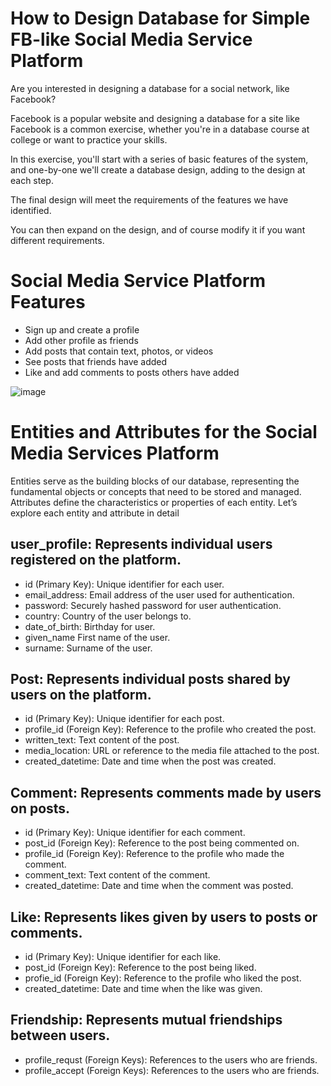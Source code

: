 # How to Design Database for Simple FB-like Social Media Service Platform
Are you interested in designing a database for a social network, like Facebook?

Facebook is a popular website and designing a database for a site like Facebook is a common exercise, 
whether you're in a database course at college or want to practice your skills.

In this exercise, you'll start with a series of basic features of the system, and one-by-one we'll create a 
database design, adding to the design at each step.

The final design will meet the requirements of the features we have identified.

You can then expand on the design, and of course modify it if you want different requirements.

# Social Media Service Platform Features

* Sign up and create a profile
* Add other profile as friends
* Add posts that contain text, photos, or videos
* See posts that friends have added
* Like and add comments to posts others have added

![image](https://github.com/alexntwu/mssql-sns/assets/1982325/734f5150-10a1-4474-aa57-4347799269d2)

# Entities and Attributes for the Social Media Services Platform
Entities serve as the building blocks of our database, representing the fundamental objects or concepts that need to be stored and managed. Attributes define the characteristics or properties of each entity. Let’s explore each entity and attribute in detail

## user_profile: Represents individual users registered on the platform.
* id (Primary Key): Unique identifier for each user.
* email_address: Email address of the user used for authentication.
* password: Securely hashed password for user authentication.
* country: Country of the user belongs to.
* date_of_birth: Birthday for user.
* given_name First name of the user.
* surname: Surname of the user.

## Post: Represents individual posts shared by users on the platform.
* id (Primary Key): Unique identifier for each post.
* profile_id (Foreign Key): Reference to the profile who created the post.
* written_text: Text content of the post.
* media_location: URL or reference to the media file attached to the post.
* created_datetime: Date and time when the post was created.

## Comment: Represents comments made by users on posts.
* id (Primary Key): Unique identifier for each comment.
* post_id (Foreign Key): Reference to the post being commented on.
* profile_id (Foreign Key): Reference to the profile who made the comment.
* comment_text: Text content of the comment.
* created_datetime: Date and time when the comment was posted.

## Like: Represents likes given by users to posts or comments.
* id (Primary Key): Unique identifier for each like.
* post_id (Foreign Key): Reference to the post being liked.
* profie_id (Foreign Key): Reference to the profile who liked the post.
* created_datetime: Date and time when the like was given.

## Friendship: Represents mutual friendships between users.
* profile_requst (Foreign Keys): References to the users who are friends.
* profile_accept (Foreign Keys): References to the users who are friends.

